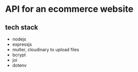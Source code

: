 # API for an ecommerce website


## tech stack
- nodejs
- expressjs
- multer, cloudinary to upload files
- bcrypt
- joi
- dotenv
